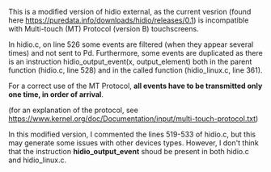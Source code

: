This is a modified version of hidio external, as the current vesrion (found here https://puredata.info/downloads/hidio/releases/0.1) is incompatible with Multi-touch (MT) Protocol (version B) touchscreens.

In hidio.c, on line 526 some events are filtered (when they appear several times) and not sent to Pd. Furthermore, some events
are duplicated as there is an instruction hidio_output_event(x, output_element) both in the parent function (hidio.c, line 528) and in the called function (hidio_linux.c, line 361). 

For a correct use of the MT Protocol, **all events have to be transmitted only one time, in order of arrival**. 

(for an explanation of the protocol, see https://www.kernel.org/doc/Documentation/input/multi-touch-protocol.txt)

In this modified version, I commented the lines 519-533 of hidio.c, but this may generate some issues with other devices types. However, I don't think that the instruction **hidio_output_event** shoud be present in both hidio.c and hidio_linux.c.
